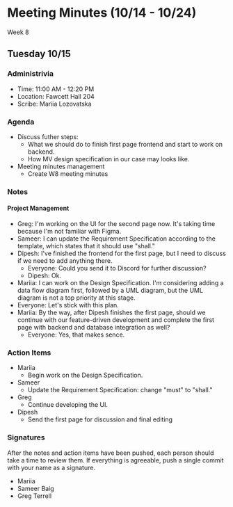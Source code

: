 # Meeting Minutes (10/14 - 10/24)
Week 8

##  Tuesday 10/15

### Administrivia
* Time: 11:00 AM - 12:20 PM
* Location: Fawcett Hall 204
* Scribe: Mariia Lozovatska

### Agenda
* Discuss futher steps:
  * What we should do to finish first page frontend and start to work on backend.
  * How MV design specification in our case may looks like.
* Meeting minutes management
  * Create W8 meeting minutes

### Notes
#### Project Management
* Greg: I'm working on the UI for the second page now. It's taking time because I'm not familiar with Figma.
* Sameer: I can update the Requirement Specification according to the template, which states that it should use "shall."
* Dipesh: I've finished the frontend for the first page, but I need to discuss if we need to add anything there.
  * Everyone: Could you send it to Discord for further discussion?
  * Dipesh: Ok.
* Mariia: I can work on the Design Specification. I'm considering adding a data flow diagram first, followed by a UML diagram, but the UML diagram is not a top priority at this stage.
 * Everyone: Let's stick with this plan.
* Mariia: By the way, after Dipesh finishes the first page, should we continue with our feature-driven development and complete the first page with backend and database integration as well?
  * Everyone: Yes, that makes sence.
    
### Action Items
* Mariia
  * Begin work on the Design Specification.
* Sameer
  * Update the Requirement Specification: change "must" to "shall."
* Greg
  * Continue developing the UI.
* Dipesh
  * Send the first page for discussion and final editing    
### Signatures
After the notes and action items have been pushed, each person should take a time to review them. If everything is agreeable, push a single commit with your name as a signature. 
* Mariia
* Sameer Baig
* Greg Terrell
